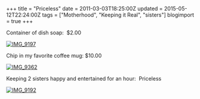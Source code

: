 +++
title = "Priceless"
date = 2011-03-03T18:25:00Z
updated = 2015-05-12T22:24:00Z
tags = ["Motherhood", "Keeping it Real", "sisters"]
blogimport = true 
+++

Container of dish soap:&#160; $2.00

[![IMG_9197](https://latc.s3.amazonaws.com/wp-content/uploads/2011/03/IMG_9197.jpg "IMG_9197")](https://latc.s3.amazonaws.com/wp-content/uploads/2011/03/IMG_9197.jpg)

Chip in my favorite coffee mug: $10.00

[![IMG_9362](https://latc.s3.amazonaws.com/wp-content/uploads/2011/03/IMG_9362.jpg "IMG_9362")](https://latc.s3.amazonaws.com/wp-content/uploads/2011/03/IMG_9362.jpg)

Keeping 2 sisters happy and entertained for an hour:&#160; Priceless

[![IMG_9192](https://latc.s3.amazonaws.com/wp-content/uploads/2011/03/IMG_9192.jpg "IMG_9192")](https://latc.s3.amazonaws.com/wp-content/uploads/2011/03/IMG_9192.jpg)
